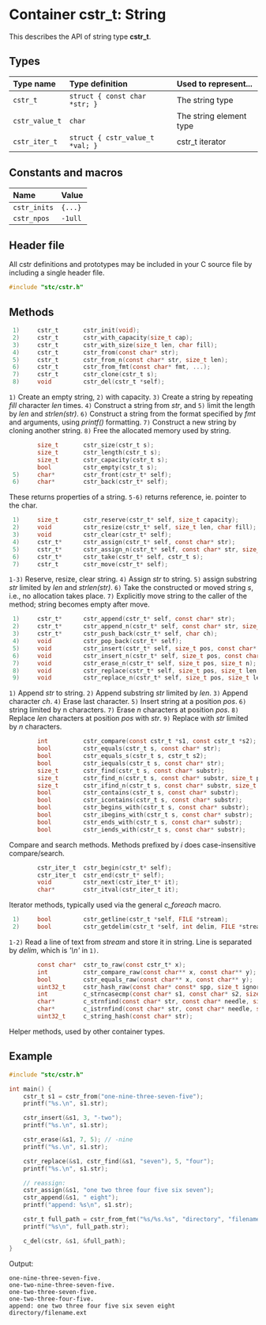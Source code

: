 # Container cstr_t: String

This describes the API of string type **cstr_t**.

## Types

| Type name         | Type definition                  | Used to represent...       |
|:------------------|:---------------------------------|:---------------------------|
| `cstr_t`          | `struct { const char *str; }`    | The string type            |
| `cstr_value_t`    | `char`                           | The string element type    |
| `cstr_iter_t`     | `struct { cstr_value_t *val; }`  | cstr_t iterator            |

## Constants and macros

| Name              | Value            |
|:------------------|:-----------------|
|  `cstr_inits`     | `{...}`          |
|  `cstr_npos`      | `-1ull`          |

## Header file

All cstr definitions and prototypes may be included in your C source file by including a single header file.

```c
#include "stc/cstr.h"
```
## Methods

```c
 1)     cstr_t       cstr_init(void);
 2)     cstr_t       cstr_with_capacity(size_t cap);
 3)     cstr_t       cstr_with_size(size_t len, char fill);
 4)     cstr_t       cstr_from(const char* str);
 5)     cstr_t       cstr_from_n(const char* str, size_t len);
 6)     cstr_t       cstr_from_fmt(const char* fmt, ...);
 7)     cstr_t       cstr_clone(cstr_t s);
 8)     void         cstr_del(cstr_t *self);
```
`1)` Create an empty string, `2)` with capacity. `3)` Create a string by repeating *fill* character *len* times.
`4)` Construct a string from *str*, and `5)` limit the length by *len* and *strlen(str)*.
`6)` Construct a string from the format specified by *fmt* and arguments, using *printf()* formatting.
`7)` Construct a new string by cloning another string. `8)` Free the allocated memory used by string.
```c
        size_t       cstr_size(cstr_t s);
        size_t       cstr_length(cstr_t s);
        size_t       cstr_capacity(cstr_t s);
        bool         cstr_empty(cstr_t s);
 5)     char*        cstr_front(cstr_t* self);
 6)     char*        cstr_back(cstr_t* self);
```
These returns properties of a string. `5-6)` returns reference, ie. pointer to the char.
```c
 1)     size_t       cstr_reserve(cstr_t* self, size_t capacity);
 2)     void         cstr_resize(cstr_t* self, size_t len, char fill);
 3)     void         cstr_clear(cstr_t* self);
 4)     cstr_t*      cstr_assign(cstr_t* self, const char* str);
 5)     cstr_t*      cstr_assign_n(cstr_t* self, const char* str, size_t len);
 6)     cstr_t*      cstr_take(cstr_t* self, cstr_t s);
 7)     cstr_t       cstr_move(cstr_t* self);
```
`1-3)` Reserve, resize, clear string. `4)` Assign *str* to string. `5)` assign substring *str* limited by
*len* and *strlen(str)*. `6)` Take the constructed or moved string *s*, i.e., no allocation takes place.
`7)` Explicitly move string to the caller of the method; string becomes empty after move.
```c
 1)     cstr_t*      cstr_append(cstr_t* self, const char* str);
 2)     cstr_t*      cstr_append_n(cstr_t* self, const char* str, size_t len);
 3)     cstr_t*      cstr_push_back(cstr_t* self, char ch);
 4)     void         cstr_pop_back(cstr_t* self);
 5)     void         cstr_insert(cstr_t* self, size_t pos, const char* str);
 6)     void         cstr_insert_n(cstr_t* self, size_t pos, const char* str, size_t n);
 7)     void         cstr_erase_n(cstr_t* self, size_t pos, size_t n);
 8)     void         cstr_replace(cstr_t* self, size_t pos, size_t len, const char* str);
 9)     void         cstr_replace_n(cstr_t* self, size_t pos, size_t len, const char* str, size_t n);
```
`1)` Append *str* to string. `2)` Append substring *str* limited by *len*. `3)` Append character *ch*.
`4)` Erase last character. `5)` Insert string at a position *pos*. `6)` string limited by n characters.
`7)` Erase *n* characters at position *pos*. `8)` Replace *len* characters at position *pos* with *str*.
`9)` Replace with *str* limited by *n* characters.
```c
        int          cstr_compare(const cstr_t *s1, const cstr_t *s2);
        bool         cstr_equals(cstr_t s, const char* str);
        bool         cstr_equals_s(cstr_t s, cstr_t s2);
        bool         cstr_iequals(cstr_t s, const char* str);
        size_t       cstr_find(cstr_t s, const char* substr);
        size_t       cstr_find_n(cstr_t s, const char* substr, size_t pos, size_t nlen);
        size_t       cstr_ifind_n(cstr_t s, const char* substr, size_t pos, size_t nlen);
        bool         cstr_contains(cstr_t s, const char* substr);
        bool         cstr_icontains(cstr_t s, const char* substr);
        bool         cstr_begins_with(cstr_t s, const char* substr);
        bool         cstr_ibegins_with(cstr_t s, const char* substr);
        bool         cstr_ends_with(cstr_t s, const char* substr);
        bool         cstr_iends_with(cstr_t s, const char* substr);
```
Compare and search methods. Methods prefixed by *i* does case-insensitive compare/search.
```c
        cstr_iter_t  cstr_begin(cstr_t* self);
        cstr_iter_t  cstr_end(cstr_t* self);
        void         cstr_next(cstr_iter_t* it);
        char*        cstr_itval(cstr_iter_t it);
```
Iterator methods, typically used via the general *c_foreach* macro.
```c
 1)     bool         cstr_getline(cstr_t *self, FILE *stream);
 2)     bool         cstr_getdelim(cstr_t *self, int delim, FILE *stream);
```
`1-2)` Read a line of text from *stream* and store it in string. Line is separated by *delim*, which is *'\n'* in `1)`.
```c
        const char*  cstr_to_raw(const cstr_t* x);
        int          cstr_compare_raw(const char** x, const char** y);
        bool         cstr_equals_raw(const char** x, const char** y);
        uint32_t     cstr_hash_raw(const char* const* spp, size_t ignored);
        int          c_strncasecmp(const char* s1, const char* s2, size_t n);
        char*        c_strnfind(const char* str, const char* needle, size_t nmax);
        char*        c_istrnfind(const char* str, const char* needle, size_t nmax);
        uint32_t     c_string_hash(const char* str);
```
Helper methods, used by other container types.

## Example
```c
#include "stc/cstr.h"

int main() {
    cstr_t s1 = cstr_from("one-nine-three-seven-five");
    printf("%s.\n", s1.str);

    cstr_insert(&s1, 3, "-two");
    printf("%s.\n", s1.str);

    cstr_erase(&s1, 7, 5); // -nine
    printf("%s.\n", s1.str);

    cstr_replace(&s1, cstr_find(&s1, "seven"), 5, "four");
    printf("%s.\n", s1.str);

    // reassign:
    cstr_assign(&s1, "one two three four five six seven");
    cstr_append(&s1, " eight");
    printf("append: %s\n", s1.str);

    cstr_t full_path = cstr_from_fmt("%s/%s.%s", "directory", "filename", "ext");
    printf("%s\n", full_path.str);

    c_del(cstr, &s1, &full_path);
}
```
Output:
```
one-nine-three-seven-five.
one-two-nine-three-seven-five.
one-two-three-seven-five.
one-two-three-four-five.
append: one two three four five six seven eight
directory/filename.ext
```
